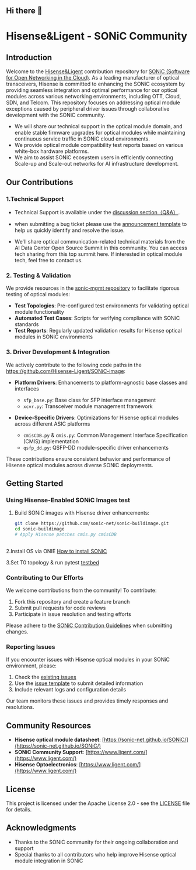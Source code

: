 ## Hi there 👋

# Hisense&Ligent - SONiC Community 

## Introduction

Welcome to the [Hisense&Ligent](https://www.ligent.com/) contribution repository for [SONiC (Software for Open Networking in the Cloud)](https://github.com/sonic-net). As a leading manufacturer of optical transceivers,
Hisense is committed to enhancing the SONiC ecosystem by providing seamless integration and optimal performance for our optical modules across various networking environments, including OTT, Cloud, SDN, and Telcom.
This repository focuses on addressing optical module exceptions caused by peripheral driver issues through collaborative development with the SONiC community. 
- We will share our technical support in the optical module domain, and enable stable firmware upgrades for optical modules while maintaining continuous service traffic in SONiC cloud environments.
- We provide optical module compatibility test reports based on various white-box hardware platforms.
- We aim to assist SONiC ecosystem users in efficiently connecting Scale-up and Scale-out networks for AI infrastructure development. 


## Our Contributions


### 1.Technical Support

- Technical Support is available under the [discussion section（Q&A）](https://github.com/orgs/Hisense-Ligent/discussions).

- when submitting a bug ticket please use the [announcement template](https://github.com/orgs/Hisense-Ligent/discussions/1) to help us quickly identify and resolve the issue.
  
- We'll share optical communication-related technical materials from the AI Data Center Open Source Summit in this community. You can access tech sharing from this top summit here. If interested in optical module tech, 
  feel free to contact us.

### 2. Testing & Validation

We provide resources in the [sonic-mgmt repository](https://github.com/sonic-net/sonic-mgmt) to facilitate rigorous testing of optical modules:

- **Test Topologies**: Pre-configured test environments for validating optical module functionality
- **Automated Test Cases**: Scripts for verifying compliance with SONiC standards
- **Test Reports**: Regularly updated validation results for Hisense optical modules in SONiC environments

### 3. Driver Development & Integration

We actively contribute to the following code paths in the https://github.com/Hisense-Ligent/SONiC-image:

- **Platform Drivers**: Enhancements to platform-agnostic base classes and interfaces
  - `sfp_base.py`: Base class for SFP interface management
  - `xcvr.py`: Transceiver module management framework

- **Device-Specific Drivers**: Optimizations for Hisense optical modules across different ASIC platforms
  - `cmisCDB.py` & `cmis.py`: Common Management Interface Specification (CMIS) implementation
  - `qsfp_dd.py`: QSFP-DD module-specific driver enhancements

These contributions ensure consistent behavior and performance of Hisense optical modules across diverse SONiC deployments.

## Getting Started

### Using Hisense-Enabled SONiC Images test

1. Build SONiC images with Hisense driver enhancements:
   ```bash
   git clone https://github.com/sonic-net/sonic-buildimage.git
   cd sonic-buildimage
   # Apply Hisense patches cmis.py cmisCDB
  
   ```
2.Install OS via ONIE [How to install SONiC ](https://github.com/hisense-optoelectronics/sonic/issues)
  

3.Set T0 topology & run pytest  [testbed](https://github.com/hisense-optoelectronics/sonic/issues)

### Contributing to Our Efforts

We welcome contributions from the community! To contribute:

1. Fork this repository and create a feature branch
2. Submit pull requests for code reviews
3. Participate in issue resolution and testing efforts

Please adhere to the [SONiC Contribution Guidelines](https://github.com/sonic-net/SONiC/blob/master/CONTRIBUTING.md) when submitting changes.

### Reporting Issues

If you encounter issues with Hisense optical modules in your SONiC environment, please:

1. Check the [existing issues](https://github.com/hisense-optoelectronics/sonic/issues)
2. Use the [issue template](https://github.com/hisense-optoelectronics/sonic/issues/new) to submit detailed information
3. Include relevant logs and configuration details

Our team monitors these issues and provides timely responses and resolutions.

## Community Resources

- **Hisense optical module datasheet**: [https://sonic-net.github.io/SONiC/](https://sonic-net.github.io/SONiC/)
- **SONiC Community Support**: [https://www.ligent.com/](https://www.ligent.com/)
- **Hisense Optoelectronics**: [https://www.ligent.com/](https://www.ligent.com/)

## License

This project is licensed under the Apache License 2.0 - see the [LICENSE](https://github.com/sonic-net/SONiC/blob/master/LICENSE) file for details.

## Acknowledgments

- Thanks to the SONiC community for their ongoing collaboration and support
- Special thanks to all contributors who help improve Hisense optical module integration in SONiC
